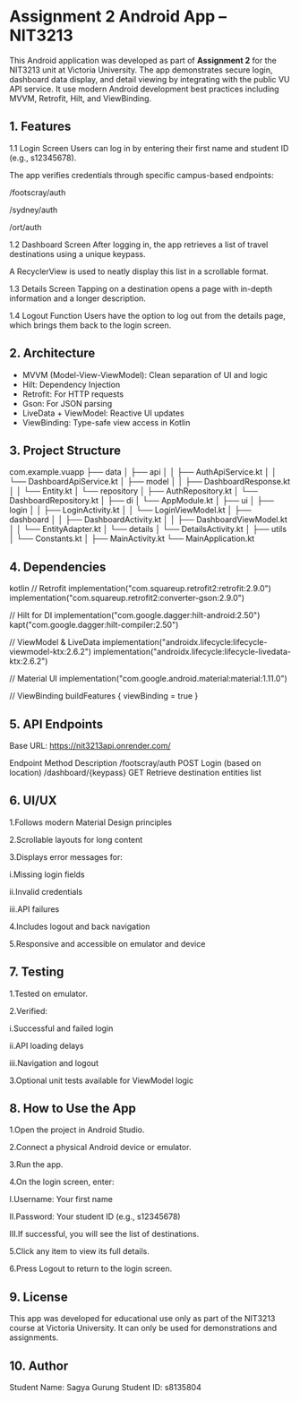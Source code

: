 # Assignment 2 Android App – NIT3213

This Android application was developed as part of **Assignment 2** for the NIT3213 unit at Victoria University.
The app demonstrates secure login, dashboard data display, and detail viewing by integrating with the public VU API service. It use modern Android development best practices including MVVM, Retrofit, Hilt, and ViewBinding.



## 1. Features

 1.1 Login Screen
Users can log in by entering their first name and student ID (e.g., s12345678).

The app verifies credentials through specific campus-based endpoints:

/footscray/auth

/sydney/auth

/ort/auth

 1.2 Dashboard Screen
After logging in, the app retrieves a list of travel destinations using a unique keypass.

A RecyclerView is used to neatly display this list in a scrollable format.

 1.3 Details Screen
Tapping on a destination opens a page with in-depth information and a longer description.

 1.4 Logout Function
Users have the option to log out from the details page, which brings them back to the login screen.





## 2. Architecture

- MVVM (Model-View-ViewModel): Clean separation of UI and logic
- Hilt: Dependency Injection
- Retrofit: For HTTP requests
- Gson: For JSON parsing
- LiveData + ViewModel: Reactive UI updates
- ViewBinding: Type-safe view access in Kotlin



## 3. Project Structure

com.example.vuapp
├── data
│ ├── api
│ │ ├── AuthApiService.kt
│ │ └── DashboardApiService.kt
│ ├── model
│ │ ├── DashboardResponse.kt
│ │ └── Entity.kt
│ └── repository
│ ├── AuthRepository.kt
│ └── DashboardRepository.kt
│
├── di
│ └── AppModule.kt
│
├── ui
│ ├── login
│ │ ├── LoginActivity.kt
│ │ └── LoginViewModel.kt
│ ├── dashboard
│ │ ├── DashboardActivity.kt
│ │ ├── DashboardViewModel.kt
│ │ └── EntityAdapter.kt
│ └── details
│ └── DetailsActivity.kt
│
├── utils
│ └── Constants.kt
│
├── MainActivity.kt
└── MainApplication.kt


## 4. Dependencies

kotlin
// Retrofit
implementation("com.squareup.retrofit2:retrofit:2.9.0")
implementation("com.squareup.retrofit2:converter-gson:2.9.0")

// Hilt for DI
implementation("com.google.dagger:hilt-android:2.50")
kapt("com.google.dagger:hilt-compiler:2.50")

// ViewModel & LiveData
implementation("androidx.lifecycle:lifecycle-viewmodel-ktx:2.6.2")
implementation("androidx.lifecycle:lifecycle-livedata-ktx:2.6.2")

// Material UI
implementation("com.google.android.material:material:1.11.0")

// ViewBinding
buildFeatures {
viewBinding = true
}

## 5. API Endpoints
Base URL: https://nit3213api.onrender.com/

Endpoint Method Description
/footscray/auth POST Login (based on location)
/dashboard/{keypass} GET Retrieve destination entities list

## 6. UI/UX
1.Follows modern Material Design principles

2.Scrollable layouts for long content

3.Displays error messages for:

i.Missing login fields

ii.Invalid credentials

iii.API failures

4.Includes logout and back navigation

5.Responsive and accessible on emulator and device

## 7. Testing
1.Tested on emulator.

2.Verified:

i.Successful and failed login

ii.API loading delays

iii.Navigation and logout

3.Optional unit tests available for ViewModel logic

## 8. How to Use the App
1.Open the project in Android Studio.

2.Connect a physical Android device or emulator.

3.Run the app.

4.On the login screen, enter:

I.Username: Your first name

II.Password: Your student ID (e.g., s12345678)

III.If successful, you will see the list of destinations.

5.Click any item to view its full details.

6.Press Logout to return to the login screen.

## 9. License
This app was developed for educational use only as part of the NIT3213 course at Victoria University.
It can only be used for demonstrations and assignments.

## 10. Author
Student Name: Sagya Gurung
Student ID: s8135804
